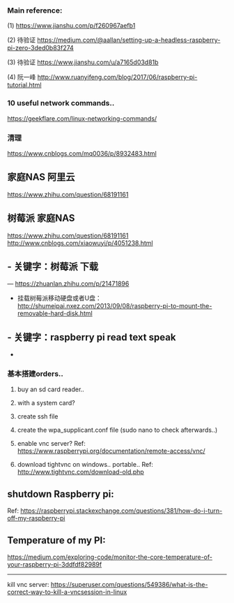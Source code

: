 
### Main reference:
(1) https://www.jianshu.com/p/f260967aefb1

(2) 待验证 https://medium.com/@aallan/setting-up-a-headless-raspberry-pi-zero-3ded0b83f274

(3) 待验证 https://www.jianshu.com/u/a7165d03d81b

(4) 阮一峰 http://www.ruanyifeng.com/blog/2017/06/raspberry-pi-tutorial.html

### 10 useful network commands..
https://geekflare.com/linux-networking-commands/

### 清理
https://www.cnblogs.com/mq0036/p/8932483.html

## 家庭NAS 阿里云
https://www.zhihu.com/question/68191161

## 树莓派 家庭NAS
https://www.zhihu.com/question/68191161
http://www.cnblogs.com/xiaowuyi/p/4051238.html

## - 关键字：树莓派 下载
— https://zhuanlan.zhihu.com/p/21471896
- 挂载树莓派移动硬盘或者U盘：http://shumeipai.nxez.com/2013/09/08/raspberry-pi-to-mount-the-removable-hard-disk.html

## - 关键字：raspberry pi read text speak
- 

### 基本搭建orders..

1. buy an sd card reader..

2. with a system card?

3. create ssh file

4. create the wpa_supplicant.conf file (sudo nano to check afterwards..)

5. enable vnc server?  Ref: https://www.raspberrypi.org/documentation/remote-access/vnc/

6. download tightvnc on windows.. portable.. Ref: http://www.tightvnc.com/download-old.php


## shutdown Raspberry pi: 
Ref: https://raspberrypi.stackexchange.com/questions/381/how-do-i-turn-off-my-raspberry-pi

## Temperature of my PI:
https://medium.com/exploring-code/monitor-the-core-temperature-of-your-raspberry-pi-3ddfdf82989f

------

kill vnc server: https://superuser.com/questions/549386/what-is-the-correct-way-to-kill-a-vncsession-in-linux



